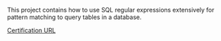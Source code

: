 This project contains how to use SQL regular expressions extensively for pattern matching to query tables in a database.

[Certification URL](https://www.coursera.org/account/accomplishments/certificate/94Y9ZRUDUVAR)